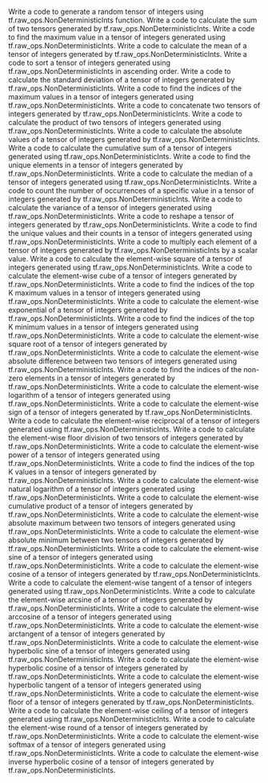 Write a code to generate a random tensor of integers using tf.raw_ops.NonDeterministicInts function.
Write a code to calculate the sum of two tensors generated by tf.raw_ops.NonDeterministicInts.
Write a code to find the maximum value in a tensor of integers generated using tf.raw_ops.NonDeterministicInts.
Write a code to calculate the mean of a tensor of integers generated by tf.raw_ops.NonDeterministicInts.
Write a code to sort a tensor of integers generated using tf.raw_ops.NonDeterministicInts in ascending order.
Write a code to calculate the standard deviation of a tensor of integers generated by tf.raw_ops.NonDeterministicInts.
Write a code to find the indices of the maximum values in a tensor of integers generated using tf.raw_ops.NonDeterministicInts.
Write a code to concatenate two tensors of integers generated by tf.raw_ops.NonDeterministicInts.
Write a code to calculate the product of two tensors of integers generated using tf.raw_ops.NonDeterministicInts.
Write a code to calculate the absolute values of a tensor of integers generated by tf.raw_ops.NonDeterministicInts.
Write a code to calculate the cumulative sum of a tensor of integers generated using tf.raw_ops.NonDeterministicInts.
Write a code to find the unique elements in a tensor of integers generated by tf.raw_ops.NonDeterministicInts.
Write a code to calculate the median of a tensor of integers generated using tf.raw_ops.NonDeterministicInts.
Write a code to count the number of occurrences of a specific value in a tensor of integers generated by tf.raw_ops.NonDeterministicInts.
Write a code to calculate the variance of a tensor of integers generated using tf.raw_ops.NonDeterministicInts.
Write a code to reshape a tensor of integers generated by tf.raw_ops.NonDeterministicInts.
Write a code to find the unique values and their counts in a tensor of integers generated using tf.raw_ops.NonDeterministicInts.
Write a code to multiply each element of a tensor of integers generated by tf.raw_ops.NonDeterministicInts by a scalar value.
Write a code to calculate the element-wise square of a tensor of integers generated using tf.raw_ops.NonDeterministicInts.
Write a code to calculate the element-wise cube of a tensor of integers generated by tf.raw_ops.NonDeterministicInts.
Write a code to find the indices of the top K maximum values in a tensor of integers generated using tf.raw_ops.NonDeterministicInts.
Write a code to calculate the element-wise exponential of a tensor of integers generated by tf.raw_ops.NonDeterministicInts.
Write a code to find the indices of the top K minimum values in a tensor of integers generated using tf.raw_ops.NonDeterministicInts.
Write a code to calculate the element-wise square root of a tensor of integers generated by tf.raw_ops.NonDeterministicInts.
Write a code to calculate the element-wise absolute difference between two tensors of integers generated using tf.raw_ops.NonDeterministicInts.
Write a code to find the indices of the non-zero elements in a tensor of integers generated by tf.raw_ops.NonDeterministicInts.
Write a code to calculate the element-wise logarithm of a tensor of integers generated using tf.raw_ops.NonDeterministicInts.
Write a code to calculate the element-wise sign of a tensor of integers generated by tf.raw_ops.NonDeterministicInts.
Write a code to calculate the element-wise reciprocal of a tensor of integers generated using tf.raw_ops.NonDeterministicInts.
Write a code to calculate the element-wise floor division of two tensors of integers generated by tf.raw_ops.NonDeterministicInts.
Write a code to calculate the element-wise power of a tensor of integers generated using tf.raw_ops.NonDeterministicInts.
Write a code to find the indices of the top K values in a tensor of integers generated by tf.raw_ops.NonDeterministicInts.
Write a code to calculate the element-wise natural logarithm of a tensor of integers generated using tf.raw_ops.NonDeterministicInts.
Write a code to calculate the element-wise cumulative product of a tensor of integers generated by tf.raw_ops.NonDeterministicInts.
Write a code to calculate the element-wise absolute maximum between two tensors of integers generated using tf.raw_ops.NonDeterministicInts.
Write a code to calculate the element-wise absolute minimum between two tensors of integers generated by tf.raw_ops.NonDeterministicInts.
Write a code to calculate the element-wise sine of a tensor of integers generated using tf.raw_ops.NonDeterministicInts.
Write a code to calculate the element-wise cosine of a tensor of integers generated by tf.raw_ops.NonDeterministicInts.
Write a code to calculate the element-wise tangent of a tensor of integers generated using tf.raw_ops.NonDeterministicInts.
Write a code to calculate the element-wise arcsine of a tensor of integers generated by tf.raw_ops.NonDeterministicInts.
Write a code to calculate the element-wise arccosine of a tensor of integers generated using tf.raw_ops.NonDeterministicInts.
Write a code to calculate the element-wise arctangent of a tensor of integers generated by tf.raw_ops.NonDeterministicInts.
Write a code to calculate the element-wise hyperbolic sine of a tensor of integers generated using tf.raw_ops.NonDeterministicInts.
Write a code to calculate the element-wise hyperbolic cosine of a tensor of integers generated by tf.raw_ops.NonDeterministicInts.
Write a code to calculate the element-wise hyperbolic tangent of a tensor of integers generated using tf.raw_ops.NonDeterministicInts.
Write a code to calculate the element-wise floor of a tensor of integers generated by tf.raw_ops.NonDeterministicInts.
Write a code to calculate the element-wise ceiling of a tensor of integers generated using tf.raw_ops.NonDeterministicInts.
Write a code to calculate the element-wise round of a tensor of integers generated by tf.raw_ops.NonDeterministicInts.
Write a code to calculate the element-wise softmax of a tensor of integers generated using tf.raw_ops.NonDeterministicInts.
Write a code to calculate the element-wise inverse hyperbolic cosine of a tensor of integers generated by tf.raw_ops.NonDeterministicInts.